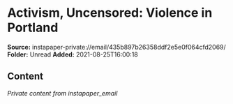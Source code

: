# Activism, Uncensored: Violence in Portland

**Source:** instapaper-private://email/435b897b26358ddf2e5e0f064cfd2069/
**Folder:** Unread
**Added:** 2021-08-25T16:00:18




## Content
*Private content from instapaper_email*
